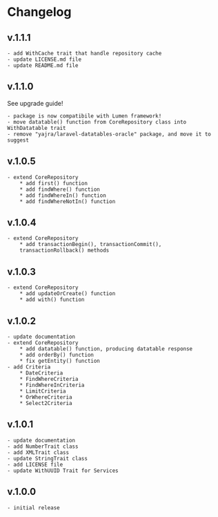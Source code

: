 # Changelog
## v.1.1.1
    - add WithCache trait that handle repository cache
    - update LICENSE.md file
    - update README.md file
## v.1.1.0
See upgrade guide!

    - package is now compatibile with Lumen framework!
    - move datatable() function from CoreRepository class into WithDatatable trait
    - remove "yajra/laravel-datatables-oracle" package, and move it to suggest
## v.1.0.5
    - extend CoreRepository
        * add first() function
        * add findWhere() function
        * add findWhereIn() function
        * add findWhereNotIn() function
## v.1.0.4
    - extend CoreRepository
        * add transactionBegin(), transactionCommit(), 
        transactionRollback() methods
## v.1.0.3
    - extend CoreRepository
        * add updateOrCreate() function
        * add with() function
## v.1.0.2
    - update documentation
    - extend CoreRepository
        * add datatable() function, producing datatable response
        * add orderBy() function
        * fix getEntity() function
    - add Criteria
        * DateCriteria
        * FindWhereCriteria
        * FindWhereInCriteria
        * LimitCriteria
        * OrWhereCriteria
        * Select2Criteria
## v.1.0.1
    - update documentation
    - add NumberTrait class
    - add XMLTrait class
    - update StringTrait class
    - add LICENSE file
    - update WithUUID Trait for Services
## v.1.0.0
    - initial release 